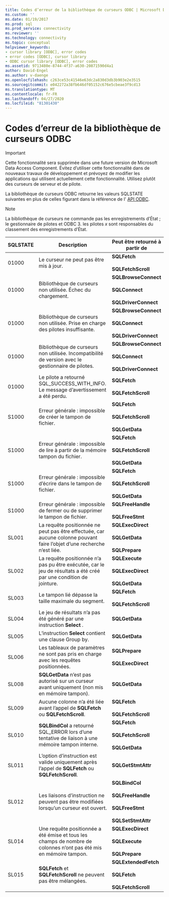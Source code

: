 ```yaml
---
title: Codes d’erreur de la bibliothèque de curseurs ODBC | Microsoft Docs
ms.custom: ''
ms.date: 01/19/2017
ms.prod: sql
ms.prod_service: connectivity
ms.reviewer: ''
ms.technology: connectivity
ms.topic: conceptual
helpviewer_keywords:
- cursor library [ODBC], error codes
- error codes [ODBC], cursor library
- ODBC cursor library [ODBC], error codes
ms.assetid: 9713480e-8744-4f37-a630-20871590d4a1
author: David-Engel
ms.author: v-daenge
ms.openlocfilehash: c263ce53c41546e63dc2a830d3db3b903e2e3515
ms.sourcegitcommit: e042272a38fb646df05152c676e5cbeae3f9cd13
ms.translationtype: MT
ms.contentlocale: fr-FR
ms.lasthandoff: 04/27/2020
ms.locfileid: "81301430"
---
```

# <a name="odbc-cursor-library-error-codes"></a>Codes d’erreur de la bibliothèque de curseurs ODBC
> [!IMPORTANT]  
>  Cette fonctionnalité sera supprimée dans une future version de Microsoft Data Access Component. Évitez d’utiliser cette fonctionnalité dans de nouveaux travaux de développement et prévoyez de modifier les applications qui utilisent actuellement cette fonctionnalité. Utilisez plutôt des curseurs de serveur et de pilote.  
  
 La bibliothèque de curseurs ODBC retourne les valeurs SQLSTATE suivantes en plus de celles figurant dans la référence de l' [API ODBC](../../../odbc/reference/syntax/odbc-api-reference.md).  
  
> [!NOTE]  
>  La bibliothèque de curseurs ne commande pas les enregistrements d’État ; le gestionnaire de pilotes et ODBC 3. les pilotes *x* sont responsables du classement des enregistrements d’État.  
  
|SQLSTATE|Description|Peut être retourné à partir de|  
|--------------|-----------------|--------------------------|  
|01000|Le curseur ne peut pas être mis à jour.|**SQLFetch**<br /><br /> **SQLFetchScroll**|  
|01000|Bibliothèque de curseurs non utilisée. Échec du chargement.|**SQLBrowseConnect**<br /><br /> **SQLConnect**<br /><br /> **SQLDriverConnect**|  
|01000|Bibliothèque de curseurs non utilisée. Prise en charge des pilotes insuffisante.|**SQLBrowseConnect**<br /><br /> **SQLConnect**<br /><br /> **SQLDriverConnect**|  
|01000|Bibliothèque de curseurs non utilisée. Incompatibilité de version avec le gestionnaire de pilotes.|**SQLBrowseConnect**<br /><br /> **SQLConnect**<br /><br /> **SQLDriverConnect**|  
|01000|Le pilote a retourné SQL_SUCCESS_WITH_INFO. Le message d’avertissement a été perdu.|**SQLFetch**<br /><br /> **SQLFetchScroll**|  
|S1000|Erreur générale : impossible de créer le tampon de fichier.|**SQLFetch**<br /><br /> **SQLFetchScroll**<br /><br /> **SQLGetData**|  
|S1000|Erreur générale : impossible de lire à partir de la mémoire tampon du fichier.|**SQLFetch**<br /><br /> **SQLFetchScroll**<br /><br /> **SQLGetData**|  
|S1000|Erreur générale : impossible d’écrire dans le tampon de fichier.|**SQLFetch**<br /><br /> **SQLFetchScroll**<br /><br /> **SQLGetData**|  
|S1000|Erreur générale : impossible de fermer ou de supprimer le tampon de fichier.|**SQLFreeHandle**<br /><br /> **SQLFreeStmt**|  
|SL001|La requête positionnée ne peut pas être effectuée, car aucune colonne pouvant faire l’objet d’une recherche n’est liée.|**SQLExecDirect**<br /><br /> **SQLGetData**<br /><br /> **SQLPrepare**|  
|SL002|La requête positionnée n’a pas pu être exécutée, car le jeu de résultats a été créé par une condition de jointure.|**SQLExecute**<br /><br /> **SQLExecDirect**<br /><br /> **SQLGetData**|  
|SL003|Le tampon lié dépasse la taille maximale du segment.|**SQLFetch**<br /><br /> **SQLFetchScroll**|  
|SL004|Le jeu de résultats n’a pas été généré par une instruction **Select** .|**SQLGetData**|  
|SL005|L’instruction **Select** contient une clause Group by.|**SQLGetData**|  
|SL006|Les tableaux de paramètres ne sont pas pris en charge avec les requêtes positionnées.|**SQLPrepare**<br /><br /> **SQLExecDirect**|  
|SL008|**SQLGetData** n’est pas autorisé sur un curseur avant uniquement (non mis en mémoire tampon).|**SQLGetData**|  
|SL009|Aucune colonne n’a été liée avant l’appel de **SQLFetch** ou **SQLFetchScroll**.|**SQLFetch**<br /><br /> **SQLFetchScroll**|  
|SL010|**SQLBindCol** a retourné SQL_ERROR lors d’une tentative de liaison à une mémoire tampon interne.|**SQLFetch**<br /><br /> **SQLFetchScroll**<br /><br /> **SQLGetData**|  
|SL011|L’option d’instruction est valide uniquement après l’appel de **SQLFetch** ou **SQLFetchScroll**.|**SQLGetStmtAttr**|  
|SL012|Les liaisons d’instruction ne peuvent pas être modifiées lorsqu’un curseur est ouvert.|**SQLBindCol**<br /><br /> **SQLFreeHandle**<br /><br /> **SQLFreeStmt**<br /><br /> **SQLSetStmtAttr**|  
|SL014|Une requête positionnée a été émise et tous les champs de nombre de colonnes n’ont pas été mis en mémoire tampon.|**SQLExecDirect**<br /><br /> **SQLExecute**<br /><br /> **SQLPrepare**|  
|SL015|**SQLFetch** et **SQLFetchScroll** ne peuvent pas être mélangées.|**SQLExtendedFetch**<br /><br /> **SQLFetch**<br /><br /> **SQLFetchScroll**|
